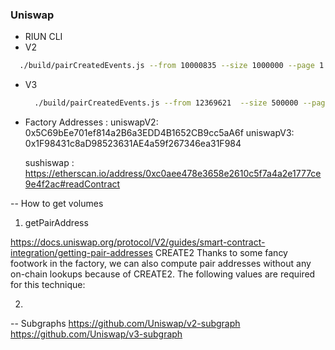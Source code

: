 ### Uniswap

- RIUN CLI
- V2

```bash
  ./build/pairCreatedEvents.js --from 10000835 --size 1000000 --page 1 --concurency 1500
```

- V3

  ```bash
    ./build/pairCreatedEvents.js --from 12369621  --size 500000 --page 1 --concurency 200
  ```

- Factory Addresses :
  uniswapV2: 0x5C69bEe701ef814a2B6a3EDD4B1652CB9cc5aA6f
  uniswapV3: 0x1F98431c8aD98523631AE4a59f267346ea31F984

  sushiswap : https://etherscan.io/address/0xc0aee478e3658e2610c5f7a4a2e1777ce9e4f2ac#readContract

-- How to get volumes

1. getPairAddress

https://docs.uniswap.org/protocol/V2/guides/smart-contract-integration/getting-pair-addresses
CREATE2
Thanks to some fancy footwork in the factory, we can also compute pair addresses without any on-chain lookups because of CREATE2. The following values are required for this technique:

2.

-- Subgraphs
https://github.com/Uniswap/v2-subgraph
https://github.com/Uniswap/v3-subgraph

